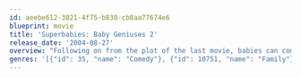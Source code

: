 ```yaml
---
id: aeebe612-3021-4f75-b838-cb8aa77674e6
blueprint: movie
title: 'Superbabies: Baby Geniuses 2'
release_date: '2004-08-27'
overview: "Following on from the plot of the last movie, babies can communicate with each other using 'baby talk', and have an innate knowledge of the secrets of the universe. The baby geniuses become involved in a scheme by media mogul Bill Biscane (Jon Voight). Helping the geniuses is a legendary superbaby named Kahuna. He joins up with several other babies in an attempt to stop Biscane, who intends to use a state-of-the-art satellite system to control the world's population."
genres: '[{"id": 35, "name": "Comedy"}, {"id": 10751, "name": "Family"}]'
---
```

